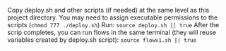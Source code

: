 Copy deploy.sh and other scripts (if needed) at the same level as this project directory.
You may need to assign executable permissions to the scripts  (`chmod 777 ./deploy.sh`)
Run:
``
source deploy.sh || true
``
After the scrip completes, you can run flows in the same terminal 
(they will reuse variables created by deploy.sh script):
``
source flowv1.sh || true
``
